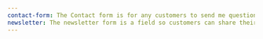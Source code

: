 ```yaml
---
contact-form: The Contact form is for any customers to send me questions or concerns. It contains several text entry fields so I can respond to them appropriately.
newsletter: The newsletter form is a field so customers can share their email in return for special stories and portfolio updates.
---
```

